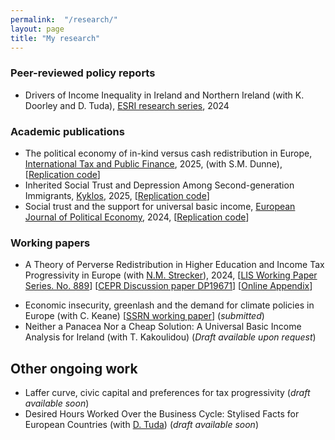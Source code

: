 ```yaml
---
permalink:  "/research/"
layout: page
title: "My research"
---
```



### Peer-reviewed policy reports  
- Drivers of Income Inequality in Ireland and Northern Ireland (with K. Doorley and D. Tuda), [ESRI research series](https://www.esri.ie/publications/drivers-of-income-inequality-in-ireland-and-northern-ireland), 2024

 <!--   - Media coverage: [The Irish Times](https://www.irishtimes.com/politics/2024/10/18/four-fifths-of-northern-irish-household-receive-more-in-benefits-than-they-pay-in-tax/), [RTÉ](https://www.rte.ie/news/business/2024/1018/1476087-income-esri/), Newstalk (Web) ([link 1](https://www.newstalk.com/podcasts/highlights-from-the-hard-shoulder/how-much-would-a-united-ireland-cost), [link 2](https://www.newstalk.com/news/ciara-kelly-united-ireland-will-be-like-a-financial-millstone-around-our-necks-1775307)), [Belfast Telegraph](https://www.belfasttelegraph.co.uk/news/republic-of-ireland/income-inequality-in-ireland-and-northern-ireland-very-similar-study/a2026592143.html), [The Irish News](https://www.irishnews.com/news/northern-ireland/income-inequality-in-ireland-and-northern-ireland-very-similar-study-MLU3CDQYBNERLHCDCPCRGDNUOI/), [Highland Radio (blog)](https://highlandradio.com/2024/10/18/esri-report-finds-income-inequality-very-similar-on-both-sides-of-border/)
    - Youtube presentation: [https://www.youtube.com/watch?v=iqLa8760Hmo](https://www.youtube.com/watch?v=iqLa8760Hmo) -->

### Academic publications
- The political economy of in-kind versus cash redistribution in Europe, [International Tax and Public Finance](https://doi.org/10.1007/s10797-025-09908-6), 2025, (with S.M. Dunne), [[Replication code](https://osf.io/6gn2c/)]
- Inherited Social Trust and Depression Among Second-generation Immigrants, [Kyklos](https://doi.org/10.1111/kykl.12453), 2025, [[Replication code](https://osf.io/xadt9/)]
- Social trust and the support for universal basic income, [European Journal of Political Economy](https://doi.org/10.1016/j.ejpoleco.2023.102495), 2024, [[Replication code](https://github.com/gubellom/replication-code-UBI-paper)]

### Working papers

- A Theory of Perverse Redistribution in Higher Education and Income Tax Progressivity in Europe (with [N.M. Strecker](https://sites.google.com/site/nmstrecker/)), 2024, [[LIS Working Paper Series. No. 889](https://www.lisdatacenter.org/wps/liswps/889.pdf)] [[CEPR Discussion paper DP19671](https://cepr.org/publications/dp19671)] [[Online Appendix](https://sites.google.com/site/nmstrecker/GS-OA?authuser=0)] 
<!--     - Previously circulated as: *Weakly Progressive: Disproportionate Higher Education Attendance and the Structure of Income Taxes*, 2022, [[UCD Centre for Economic Research Working Paper Series 2022,  WP22/26](https://hdl.handle.net/10419/296672)] -->
- Economic insecurity, greenlash and the demand for climate policies in Europe (with C. Keane) [[SSRN working paper](http://dx.doi.org/10.2139/ssrn.5111562 )] (*submitted*)
- Neither a Panacea Nor a Cheap Solution: A Universal Basic Income Analysis for Ireland (with T. Kakoulidou) (*Draft available upon request*)


## Other ongoing work
- Laffer curve, civic capital and preferences for tax progressivity (*draft available soon*)
- Desired Hours Worked Over the Business Cycle: Stylised Facts for European Countries (with [D. Tuda](https://sites.google.com/view/doratuda)) (*draft available soon*)




